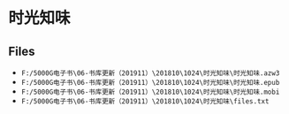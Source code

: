 # 时光知味

## Files

- `F:/5000G电子书\06-书库更新（201911）\201810\1024\时光知味\时光知味.azw3`
- `F:/5000G电子书\06-书库更新（201911）\201810\1024\时光知味\时光知味.epub`
- `F:/5000G电子书\06-书库更新（201911）\201810\1024\时光知味\时光知味.mobi`
- `F:/5000G电子书\06-书库更新（201911）\201810\1024\时光知味\files.txt`
